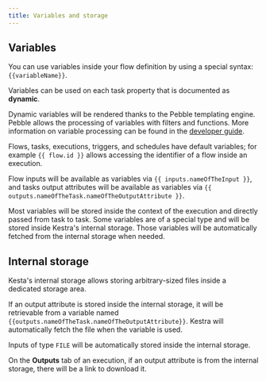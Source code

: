 ```yaml
---
title: Variables and storage
---
```


## Variables

You can use variables inside your flow definition by using a special syntax: `{{variableName}}`.

Variables can be used on each task property that is documented as **dynamic**.

Dynamic variables will be rendered thanks to the Pebble templating engine. Pebble allows the processing of variables with filters and functions. More information on variable processing can be found in the [developer guide](../05.developer-guide/03.variables/01.index.md).

Flows, tasks, executions, triggers, and schedules have default variables; for example `{{ flow.id }}` allows accessing the identifier of a flow inside an execution.

Flow inputs will be available as variables via  `{{ inputs.nameOfTheInput }}`, and tasks output attributes will be available as variables via `{{ outputs.nameOfTheTask.nameOfTheOutputAttribute }}`.

Most variables will be stored inside the context of the execution and directly passed from task to task. Some variables are of a special type and will be stored inside Kestra's internal storage. Those variables will be automatically fetched from the internal storage when needed.

## Internal storage

Kesta's internal storage allows storing arbitrary-sized files inside a dedicated storage area.

If an output attribute is stored inside the internal storage, it will be retrievable from a variable named `{{outputs.nameOfTheTask.nameOfTheOutputAttribute}}`. Kestra will automatically fetch the file when the variable is used.

Inputs of type `FILE` will be automatically stored inside the internal storage.

On the **Outputs** tab of an execution, if an output attribute is from the internal storage, there will be a link to download it.
